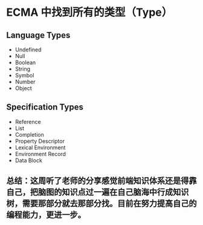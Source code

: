 #  ECMA 中找到所有的类型（Type）
## Language Types
- Undefined
- Null
- Boolean
- String
- Symbol
- Number
- Object
## Specification Types
- Reference
- List
- Completion
- Property Descriptor
- Lexical Environment
- Environment Record
- Data Block

## 总结：这周听了老师的分享感觉前端知识体系还是得靠自己，把脑图的知识点过一遍在自己脑海中行成知识树，需要那部分就去那部分找。目前在努力提高自己的编程能力，更进一步。
